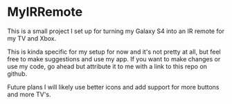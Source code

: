 MyIRRemote
==========

This is a small project I set up for turning my Galaxy S4 into an IR remote for my TV and Xbox.

This is kinda specific for my setup for now and it's not pretty at all, but feel free to make suggestions and use my app. If you want to make changes or use my code, go ahead but attribute it to me with a link to this repo on github.

Future plans I will likely use better icons and add support for more buttons and more TV's.
